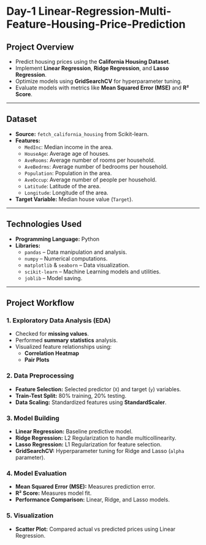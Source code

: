 # Day-1 Linear-Regression-Multi-Feature-Housing-Price-Prediction

## **Project Overview**
- Predict housing prices using the **California Housing Dataset**.
- Implement **Linear Regression**, **Ridge Regression**, and **Lasso Regression**.
- Optimize models using **GridSearchCV** for hyperparameter tuning.
- Evaluate models with metrics like **Mean Squared Error (MSE)** and **R² Score**.

---

## **Dataset**
- **Source:** `fetch_california_housing` from Scikit-learn.
- **Features:**
   - `MedInc`: Median income in the area.
   - `HouseAge`: Average age of houses.
   - `AveRooms`: Average number of rooms per household.
   - `AveBedrms`: Average number of bedrooms per household.
   - `Population`: Population in the area.
   - `AveOccup`: Average number of people per household.
   - `Latitude`: Latitude of the area.
   - `Longitude`: Longitude of the area.
- **Target Variable:** Median house value (`Target`).

---

##  **Technologies Used**
- **Programming Language:** Python
- **Libraries:**
   - `pandas` – Data manipulation and analysis.
   - `numpy` – Numerical computations.
   - `matplotlib` & `seaborn` – Data visualization.
   - `scikit-learn` – Machine Learning models and utilities.
   - `joblib` – Model saving.

---

##  **Project Workflow**

### **1. Exploratory Data Analysis (EDA)**
- Checked for **missing values**.
- Performed **summary statistics** analysis.
- Visualized feature relationships using:
   - **Correlation Heatmap**
   - **Pair Plots**

### **2. Data Preprocessing**
- **Feature Selection:** Selected predictor (`X`) and target (`y`) variables.
- **Train-Test Split:** 80% training, 20% testing.
- **Data Scaling:** Standardized features using **StandardScaler**.

### **3. Model Building**
- **Linear Regression:** Baseline predictive model.
- **Ridge Regression:** L2 Regularization to handle multicollinearity.
- **Lasso Regression:** L1 Regularization for feature selection.
- **GridSearchCV:** Hyperparameter tuning for Ridge and Lasso (`alpha` parameter).

### **4. Model Evaluation**
- **Mean Squared Error (MSE):** Measures prediction error.
- **R² Score:** Measures model fit.
- **Performance Comparison:** Linear, Ridge, and Lasso models.

### **5. Visualization**
- **Scatter Plot:** Compared actual vs predicted prices using Linear Regression.
